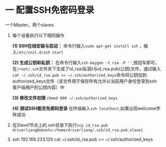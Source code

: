# 一 配置SSH免密码登录

一个Master，两个slaves

1. 每个设备执行以下相同操作

   **(1) SSH在线安装与启动：** 命令行输入`sudo apt-get install ssh` ，输入`/etc/init.d/ssh start` 

   **(2) 生成公钥和私钥：** 在命令行输入`ssh-keygen -t rsa -P ''`,按回车即可，在`/root/.ssh`文件夹下生成了id_rsa(私钥)与id_rsa.pub(公钥)文件，通过输入`cat ~/.ssh/id_rsa.pub >> ~/.ssh/authorized_keys`命令将公钥加到authorized_keys文件（该文件用于保存所有允许以当前用户身份登录到ssh客户端用户的公钥内容）中

   **(3) 修改文件权限** `chmod 600 ~/.ssh/authorized_keys`

   **(4) 测试SSH能否免密码登录** 在终端输入`ssh localhost`,如果出现welcome字样成功

2. 在Slave1节点上的.ssh目录下执行`scp id_rsa.pub driverliang@ubuntu:/home/driverliang/.ssh/id_rsa.pub.slave1 `

3. ssh 192.168.233.129  cat ~/.ssh/id_rsa.pub >> ~/.ssh/authorized_keys 

